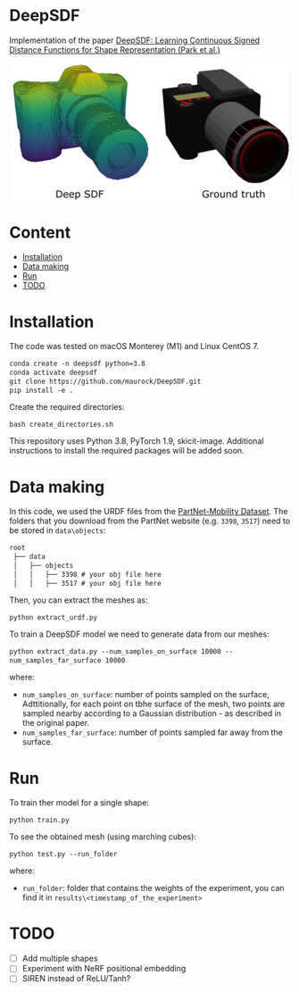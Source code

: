 # DeepSDF
Implementation of the paper [DeepSDF: Learning Continuous Signed Distance Functions for Shape Representation (Park et al.)](https://arxiv.org/abs/1901.05103)

<p align="center">
  <img src="images/single_shape.png" width="900"  >
</p>

# Content
- [Installation](#installation)
- [Data making](#data-making)
- [Run](#touch-prediction)
- [TODO](#todo)

# Installation
The code was tested on macOS Monterey (M1) and Linux CentOS 7.
```
conda create -n deepsdf python=3.8
conda activate deepsdf
git clone https://github.com/maurock/DeepSDF.git
pip install -e .
```
Create the required directories:
```
bash create_directories.sh
```
This repository uses Python 3.8, PyTorch 1.9, skicit-image. Additional instructions to install the required packages will be added soon.

# Data making
In this code, we used the URDF files from the [PartNet-Mobility Dataset](https://sapien.ucsd.edu/downloads).
The folders that you download from the PartNet website (e.g. `3398`, `3517`) need to be stored in `data\objects`:
```
root
 ├── data
 │   ├── objects
 │   │   ├── 3398 # your obj file here  
 │   │   ├── 3517 # your obj file here  
```
Then, you can extract the meshes as:
```
python extract_urdf.py
```
To train a DeepSDF model we need to generate data from our meshes:
```
python extract_data.py --num_samples_on_surface 10000 --num_samples_far_surface 10000
```
where:
- `num_samples_on_surface`: number of points sampled on the surface, Adttitionally, for each point on tbhe surface of the mesh, two points are sampled nearby according to a Gaussian distribution - as described in the original paper.
- `num_samples_far_surface`: number of points sampled far away from the surface. 

# Run
To train ther model for a single shape:
```
python train.py
```
To see the obtained mesh (using marching cubes):
```
python test.py --run_folder 
```
where:
- `run_folder`: folder that contains the weights of the experiment, you can find it in `results\<timestamp_of_the_experiment>`

# TODO
- [ ] Add multiple shapes
- [ ] Experiment with NeRF positional embedding
- [ ] SIREN instead of ReLU/Tanh?
